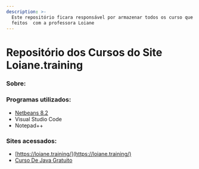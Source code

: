```yaml
---
description: >-
  Este repositório ficara responsável por armazenar todos os curso que sera 
  feitos  com a professora Loiane
---
```


# Repositório dos Cursos do Site Loiane.training

### Sobre:



### Programas utilizados:

* [Netbeans 8.2](https://netbeans.org/downloads/8.2/rc/)
* Visual Studio Code
* Notepad++

### Sites acessados:

* [https://loiane.training/](https://loiane.training/)
* [Curso De Java Gratuito](https://www.youtube.com/playlist?list=PLGxZ4Rq3BOBq0KXHsp5J3PxyFaBIXVs3r)



